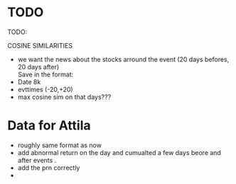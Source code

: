 # TODO 
TODO:

COSINE SIMILARITIES
* we want the news about the stocks arround the event (20 days befores, 20 days after)\
Save in the format:
* Date 8k
* evttimes (-20,+20)
* max cosine sim on that days??? 





# Data for Attila
* roughly same format as now
* add abnormal return on the day and cumualted a few days beore and after events .
* add the prn correctly
* 

